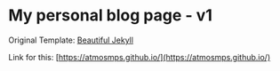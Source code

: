 # My personal blog page - v1

Original Template: [Beautiful Jekyll](https://github.com/daattali/beautiful-jekyll)

Link for this: [https://atmosmps.github.io/](https://atmosmps.github.io/)
